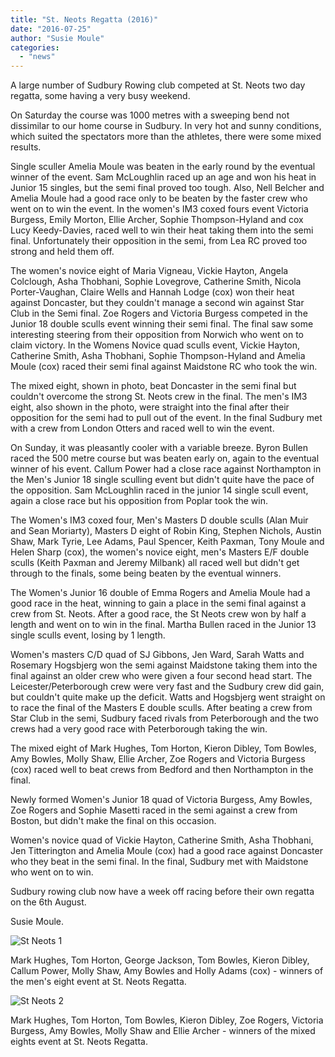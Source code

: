 ```yaml
---
title: "St. Neots Regatta (2016)"
date: "2016-07-25"
author: "Susie Moule"
categories:
  - "news"
---
```


A large number of Sudbury Rowing club competed at St. Neots two day regatta, some having a very busy weekend.

On Saturday the course was 1000 metres with a sweeping bend not dissimilar to our home course in Sudbury. In very hot and sunny conditions, which suited the spectators more than the athletes, there were some mixed results.

Single sculler Amelia Moule was beaten in the early round by the eventual winner of the event. Sam McLoughlin raced up an age and won his heat in Junior 15 singles, but the semi final proved too tough. Also, Nell Belcher and Amelia Moule had a good race only to be beaten by the faster crew who went on to win the event. In the women's IM3 coxed fours event Victoria Burgess, Emily Morton, Ellie Archer, Sophie Thompson-Hyland and cox Lucy Keedy-Davies, raced well to win their heat taking them into the semi final. Unfortunately their opposition in the semi, from Lea RC proved too strong and held them off.

The women's novice eight of Maria Vigneau, Vickie Hayton, Angela Colclough, Asha Thobhani, Sophie Lovegrove, Catherine Smith, Nicola Porter-Vaughan, Claire Wells and Hannah Lodge (cox) won their heat against Doncaster, but they couldn't manage a second win against Star Club in the Semi final. Zoe Rogers and Victoria Burgess competed in the Junior 18 double sculls event winning their semi final. The final saw some interesting steering from their opposition from Norwich who went on to claim victory. In the Womens Novice quad sculls event, Vickie Hayton, Catherine Smith, Asha Thobhani, Sophie Thompson-Hyland and Amelia Moule (cox) raced their semi final against Maidstone RC who took the win.

The mixed eight, shown in photo, beat Doncaster in the semi final but couldn't overcome the strong St. Neots crew in the final. The men's IM3 eight, also shown in the photo, were straight into the final after their opposition for the semi had to pull out of the event. In the final Sudbury met with a crew from London Otters and raced well to win the event.

On Sunday, it was pleasantly cooler with a variable breeze. Byron Bullen raced the 500 metre course but was beaten early on, again to the eventual winner of his event. Callum Power had a close race against Northampton in the Men's Junior 18 single sculling event but didn't quite have the pace of the opposition. Sam McLoughlin raced in the junior 14 single scull event, again a close race but his opposition from Poplar took the win.

The Women's IM3 coxed four, Men's Masters D double sculls (Alan Muir and Sean Moriarty), Masters D eight of Robin King, Stephen Nichols, Austin Shaw, Mark Tyrie, Lee Adams, Paul Spencer, Keith Paxman, Tony Moule and Helen Sharp (cox), the women's novice eight, men's Masters E/F double sculls (Keith Paxman and Jeremy Milbank) all raced well but didn't get through to the finals, some being beaten by the eventual winners.

The Women's Junior 16 double of Emma Rogers and Amelia Moule had a good race in the heat, winning to gain a place in the semi final against a crew from St. Neots. After a good race, the St Neots crew won by half a length and went on to win in the final. Martha Bullen raced in the Junior 13 single sculls event, losing by 1 length.

Women's masters C/D quad of SJ Gibbons, Jen Ward, Sarah Watts and Rosemary Hogsbjerg won the semi against Maidstone taking them into the final against an older crew who were given a four second head start. The Leicester/Peterborough crew were very fast and the Sudbury crew did gain, but couldn't quite make up the deficit. Watts and Hogsbjerg went straight on to race the final of the Masters E double sculls. After beating a crew from Star Club in the semi, Sudbury faced rivals from Peterborough and the two crews had a very good race with Peterborough taking the win.

The mixed eight of Mark Hughes, Tom Horton, Kieron Dibley, Tom Bowles, Amy Bowles, Molly Shaw, Ellie Archer, Zoe Rogers and Victoria Burgess (cox) raced well to beat crews from Bedford and then Northampton in the final.

Newly formed Women's Junior 18 quad of Victoria Burgess, Amy Bowles, Zoe Rogers and Sophie Masetti raced in the semi against a crew from Boston, but didn't make the final on this occasion.

Women's novice quad of Vickie Hayton, Catherine Smith, Asha Thobhani, Jen Titterington and Amelia Moule (cox) had a good race against Doncaster who they beat in the semi final. In the final, Sudbury met with Maidstone who went on to win.

Sudbury rowing club now have a week off racing before their own regatta on the 6th August.

Susie Moule.

![St Neots 1](/assets/news/images/St-Neots-1.jpg)

Mark Hughes, Tom Horton, George Jackson, Tom Bowles, Kieron Dibley, Callum Power, Molly Shaw, Amy Bowles and Holly Adams (cox) - winners of the men's eight event at St. Neots Regatta.

![St Neots 2](/assets/news/images/St-Neots-2.jpg)

Mark Hughes, Tom Horton, Tom Bowles, Kieron Dibley, Zoe Rogers, Victoria Burgess, Amy Bowles, Molly Shaw and Ellie Archer - winners of the mixed eights event at St. Neots Regatta.
